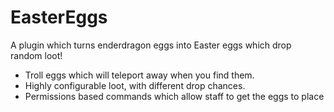 EasterEggs
==========

A plugin which turns enderdragon eggs into Easter eggs which drop random loot!

* Troll eggs which will teleport away when you find them.
* Highly configurable loot, with different drop chances.
* Permissions based commands which allow staff to get the eggs to place

